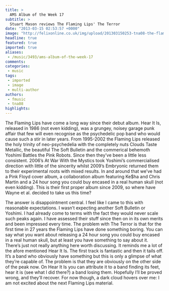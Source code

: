 ```yaml
---
title: >
  AMS Album of the Week 17
subtitle: >
  Stuart Mason reviews The Flaming Lips' The Terror
date: "2013-03-15 02:53:57 +0000"
image: "http://felixonline.co.uk/img/upload/201303150253-tna08-the-flaming-lips-the-terror-608x608.jpg"
headline: true
featured: true
imported: true
aliases:
 - /music/3493/ams-album-of-the-week-17
comments:
categories:
 - music
tags:
 - imported
 - image
 - multi-author
authors:
 - fmusic
 - tna08
highlights:
---
```


The Flaming Lips have come a long way since their debut album. Hear It Is, released in 1986 (not even kidding), was a grungey, noisey garage punk affair that few will even recognise as the psychedelic pop band who would cause such a stir in later years. From 1995-2002 the Flaming Lips released the holy trinity of neo-psychedelia with the completely nuts Clouds Taste Metallic, the beautiful The Soft Bulletin and the commerical behemoth Yoshimi Battles the Pink Robots. Since then they’ve been a little less consistent. 2006’s At War With the Mystics took Yoshimi’s commercialised direction with little of the sincerity whilst 2009’s Embryonic returned them to their experimental roots with mixed results. In and around that we’ve had a Pink Floyd cover album, a collaboration album featuring Ke$ha and Chris Martin and a 24 hour song you could buy encased in a real human skull (not even kidding). This is their first proper album since 2009, so where have Wayne et al. decided to take us this time?

The answer is disappointment central. I feel like I came to this with reasonable expectations. I wasn’t expecting another Soft Bulletin or Yoshimi. I had already come to terms with the fact they would never scale such peaks again. I have assessed their stuff since then on in its own merits and been impressed every time. The problem with The Terror is that for the first time in 27 years the Flaming Lips have done something boring. You can say what you want about releasing a 24 hour song you could buy encased in a real human skull, but at least you have something to say about it. There’s just not really anything here worth discussing. It reminds me a lot of the afore mentioned Hear It Is. The first track is fantastic and then it tails off. It’s a band who obviously have something but this is only a glimpse of what they’re capable of. The problem is that they are obviously on the other side of the peak now. On Hear It Is you can attribute it to a band finding its feet, hear it is (see what I did there?) a band losing them. Hopefully I’ll be proved wrong, and they’ll recover. For now though, a dark cloud hovers over me: I am not excited about the next Flaming Lips material.
